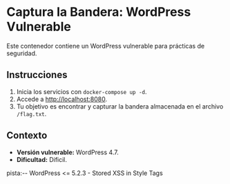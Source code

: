 # Captura la Bandera: WordPress Vulnerable

Este contenedor contiene un WordPress vulnerable para prácticas de seguridad.

## Instrucciones
1. Inicia los servicios con `docker-compose up -d`.
2. Accede a [http://localhost:8080](http://localhost:8080).
3. Tu objetivo es encontrar y capturar la bandera almacenada en el archivo `/flag.txt`.

## Contexto
- **Versión vulnerable:** WordPress 4.7.
- **Dificultad:** Dificil.

pista:--
WordPress <= 5.2.3 - Stored XSS in Style Tags
